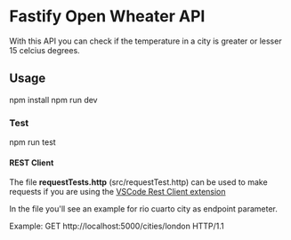 # Fastify Open Wheater API

With this API you can check if the temperature in a city is greater or lesser 15 celcius degrees.

## Usage

npm install
npm run dev

### Test

npm run test

#### REST Client

The file **requestTests.http** (src/requestTest.http) can be used to make requests if you are using the [VSCode Rest Client extension](https://marketplace.visualstudio.com/items?itemName=humao.rest-client)

In the file you'll see an example for rio cuarto city as endpoint parameter.

Example:
GET http://localhost:5000/cities/london HTTP/1.1
